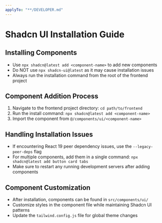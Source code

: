 ```yaml
---
applyTo: "**/DEVELOPER.md"
---
```

# Shadcn UI Installation Guide

## Installing Components
- Use `npx shadcn@latest add <component-name>` to add new components
- Do NOT use `npx shadcn-ui@latest` as it may cause installation issues
- Always run the installation command from the root of the frontend project

## Component Addition Process
1. Navigate to the frontend project directory: `cd path/to/frontend`
2. Run the install command: `npx shadcn@latest add <component-name>`
3. Import the component from `@/components/ui/<component-name>`

## Handling Installation Issues
- If encountering React 19 peer dependency issues, use the `--legacy-peer-deps` flag
- For multiple components, add them in a single command: `npx shadcn@latest add button card tabs`
- Make sure to restart any running development servers after adding components

## Component Customization
- After installation, components can be found in `src/components/ui/`
- Customize styles in the component file while maintaining Shadcn UI patterns
- Update the `tailwind.config.js` file for global theme changes
